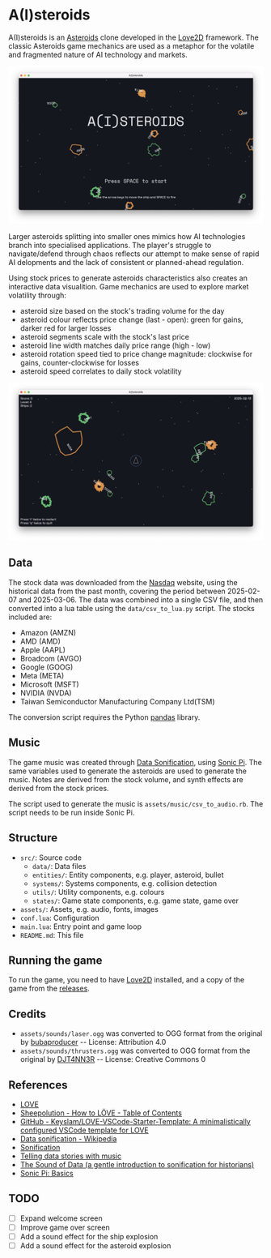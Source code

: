 # A(I)steroids

A(I)steroids is an [Asteroids](<https://en.wikipedia.org/wiki/Asteroids_(video_game)>)
clone developed in the [Love2D](https://love2d.org/) framework. The classic
Asteroids game mechanics are used as a metaphor for the volatile and fragmented
nature of AI technology and markets.

![A(I)steroids welcome screen](assets/images/welcome.png)

Larger asteroids splitting into smaller ones mimics how AI technologies branch
into specialised applications. The player's struggle to navigate/defend through
chaos reflects our attempt to make sense of rapid AI delopments and the lack of
consistent or planned-ahead regulation.

Using stock prices to generate asteroids characteristics also creates an
interactive data visualition. Game mechanics are used to explore market
volatility through:

- asteroid size based on the stock's trading volume for the day
- asteroid colour reflects price change (last - open): green for gains, darker
  red for larger losses
- asteroid segments scale with the stock's last price
- asteroid line width matches daily price range (high - low)
- asteroid rotation speed tied to price change magnitude: clockwise for gains,
  counter-clockwise for losses
- asteroid speed correlates to daily stock volatility

![A(I)steroids gameplay screenshot](assets/images/gameplay.png)

## Data

The stock data was downloaded from the [Nasdaq](https://www.nasdaq.com/) website,
using the historical data from the past month, covering the period between
2025-02-07 and 2025-03-06. The data was combined into a single CSV file, and then
converted into a lua table using the `data/csv_to_lua.py` script. The stocks
included are:

- Amazon (AMZN)
- AMD (AMD)
- Apple (AAPL)
- Broadcom (AVGO)
- Google (GOOG)
- Meta (META)
- Microsoft (MSFT)
- NVIDIA (NVDA)
- Taiwan Semiconductor Manufacturing Company Ltd(TSM)

The conversion script requires the Python [pandas](https://pandas.pydata.org/)
library.

## Music

The game music was created through [Data Sonification](https://en.wikipedia.org/wiki/Data_sonification),
using [Sonic Pi](https://sonic-pi.net/). The same variables used
to generate the asteroids are used to generate the music. Notes are derived from
the stock volume, and synth effects are derived from the stock prices.

The script used to generate the music is `assets/music/csv_to_audio.rb`. The
script needs to be run inside Sonic Pi.

## Structure

- `src/`: Source code
  - `data/`: Data files
  - `entities/`: Entity components, e.g. player, asteroid, bullet
  - `systems/`: Systems components, e.g. collision detection
  - `utils/`: Utility components, e.g. colours
  - `states/`: Game state components, e.g. game state, game over
- `assets/`: Assets, e.g. audio, fonts, images
- `conf.lua`: Configuration
- `main.lua`: Entry point and game loop
- `README.md`: This file

## Running the game

To run the game, you need to have [Love2D](https://love2d.org/) installed, and
a copy of the game from the [releases](https://github.com/kingsdigitallab/aisteroids/releases).

## Credits

- `assets/sounds/laser.ogg` was converted to OGG format from the original by
  [bubaproducer](https://freesound.org/s/151013/) -- License: Attribution 4.0
- `assets/sounds/thrusters.ogg` was converted to OGG format from the original by
  [DJT4NN3R](https://freesound.org/s/347576/) -- License: Creative Commons 0

## References

- [LOVE](https://love2d.org/wiki/Main_Page)
- [Sheepolution - How to LÖVE - Table of Contents](https://sheepolution.com/learn/book/contents)
- [GitHub - Keyslam/LOVE-VSCode-Starter-Template: A minimalistically configured VSCode template for LOVE](https://github.com/Keyslam/LOVE-VSCode-Starter-Template/)
- [Data sonification - Wikipedia](https://en.wikipedia.org/wiki/Data_sonification)
- [Sonification](https://en.wikipedia.org/wiki/Sonification)
- [Telling data stories with music](https://datajournalism.com/read/longreads/data-sonification)
- [The Sound of Data (a gentle introduction to sonification for historians)](https://programminghistorian.org/en/lessons/sonification)
- [Sonic Pi: Basics](https://joeyreyes.dev/blog/sonic-pi/basics)

## TODO

- [ ] Expand welcome screen
- [ ] Improve game over screen
- [ ] Add a sound effect for the ship explosion
- [ ] Add a sound effect for the asteroid explosion
